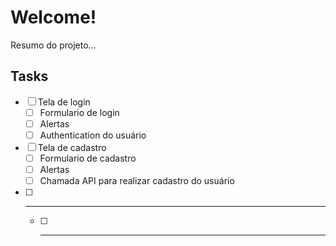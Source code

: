 # Welcome!

Resumo do projeto...

## Tasks

* [ ] Tela de login
    * [ ] Formulario de login
    * [ ] Alertas 
    * [ ] Authentication do usuário
* [ ] Tela de cadastro
    * [ ] Formulario de cadastro
    * [ ] Alertas
    * [ ] Chamada API para realizar cadastro do usuário
* [ ] ---
    * [ ] ---
    
